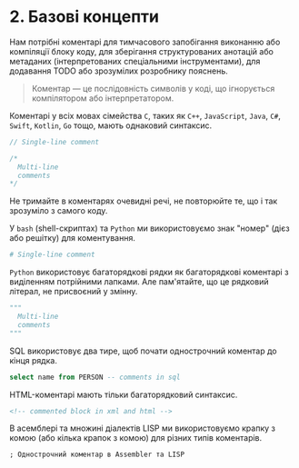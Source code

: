 # 2. Базові концепти

Нам потрібні коментарі для тимчасового запобігання виконанню або компіляції блоку коду, для зберігання структурованих анотацій або метаданих (інтерпретованих спеціальними інструментами), для додавання TODO або зрозумілих розробнику пояснень.

> Коментар — це послідовність символів у коді, що ігнорується компілятором або інтерпретатором.

Коментарі у всіх мовах сімейства `C`, таких як `C++`, `JavaScript`, `Java`, `C#`, `Swift`, `Kotlin`, `Go` тощо, мають однаковий синтаксис.

```js
// Single-line comment
```

```js
/*
  Multi-line
  comments
*/
```

Не тримайте в коментарях очевидні речі, не повторюйте те, що і так зрозуміло з самого коду.

У `bash` (shell-скриптах) та `Python` ми використовуємо знак "номер" (дієз або решітку) для коментування.

```py
# Single-line comment
```

`Python` використовує багаторядкові рядки як багаторядкові коментарі з виділенням потрійними лапками. Але пам'ятайте, що це рядковий літерал, не присвоєний у змінну.

```py
"""
  Multi-line
  comments
"""
```

SQL використовує два тире, щоб почати однострочний коментар до кінця рядка.

```sql
select name from PERSON -- comments in sql
```

HTML-коментарі мають тільки багаторядковий синтаксис.

```html
<!-- commented block in xml and html -->
```

В асемблері та множині діалектів LISP ми використовуємо крапку з комою (або кілька крапок з комою) для різних типів коментарів.

```
; Однострочний коментар в Assembler та LISP
```
